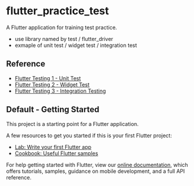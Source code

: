 # flutter_practice_test

A Flutter application for training test practice.

- use library named by test / flutter_driver
- exmaple of unit test / widget test / integration test

## Reference

- [Flutter Testing 1 - Unit Test](https://www.youtube.com/watch?v=eLMa2jgp_bw&list=PLUiueC0kTFqLvpFk_Zg55geh_TBTKnbnA)
- [Flutter Testing 2 - Widget Test](https://www.youtube.com/watch?v=nuMqDNUb7f0)
- [Flutter Testing 3 - Integration Testing](https://www.youtube.com/watch?v=Vfi0uyDWIuM)

## Default - Getting Started

This project is a starting point for a Flutter application.

A few resources to get you started if this is your first Flutter project:

- [Lab: Write your first Flutter app](https://flutter.dev/docs/get-started/codelab)
- [Cookbook: Useful Flutter samples](https://flutter.dev/docs/cookbook)

For help getting started with Flutter, view our
[online documentation](https://flutter.dev/docs), which offers tutorials,
samples, guidance on mobile development, and a full API reference.

